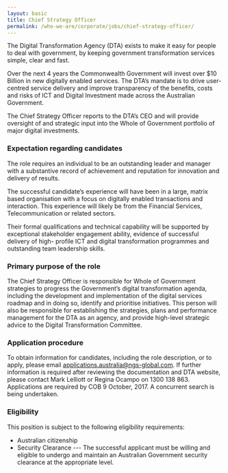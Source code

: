 ```yaml
---
layout: basic
title: Chief Strategy Officer
permalink: /who-we-are/corporate/jobs/chief-strategy-officer/
---
```


The Digital Transformation Agency (DTA) exists to make it easy for people to deal with government, by keeping government transformation services simple, clear and fast. 

Over the next 4 years the Commonwealth Government will invest over $10 Billion in new digitally enabled services. The DTA’s mandate is to drive user-centred service delivery and improve transparency of the benefits, costs and risks of ICT and Digital Investment made across the Australian Government. 

The Chief Strategy Officer reports to the DTA’s CEO and will provide oversight of and strategic input into the Whole of Government portfolio of major digital investments.

### Expectation regarding candidates

The role requires an individual to be an outstanding leader and manager with a substantive record of achievement and reputation for innovation and delivery of results.

The successful candidate’s experience will have been in a large, matrix based organisation with a focus on digitally enabled transactions and interaction. This experience will likely be from the Financial Services, Telecommunication or related sectors. 

Their formal qualifications and technical capability will be supported by exceptional stakeholder engagement ability, evidence of successful delivery of high- profile ICT and digital transformation programmes and outstanding team leadership skills. 

### Primary purpose of the role

The Chief Strategy Officer is responsible for Whole of Government strategies to progress the Government’s digital transformation agenda, including the development and implementation of the digital services roadmap and in doing so, identify and prioritise initiatives. This person will also be responsible for establishing the strategies, plans and performance management for the DTA as an agency, and provide high-level strategic advice to the Digital Transformation Committee.

### Application procedure

To obtain information for candidates, including the role description, or to apply, please email [applications.australia@ngs-global.com](mailto:applications.australia@ngs-global.com). If further information is required after reviewing the documentation and DTA website, please contact Mark Lelliott or Regina Ocampo on 1300 138 863. Applications are required by COB 9 October, 2017. A concurrent search is being undertaken.

### Eligibility

This position is subject to the following eligibility requirements:

- Australian citizenship
- Security Clearance --- The successful applicant must be willing and eligible to undergo and maintain an Australian Government security clearance at the appropriate level. 
